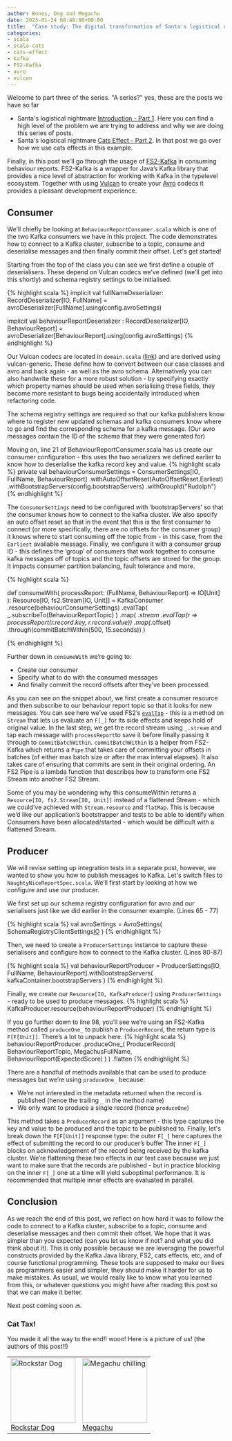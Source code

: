 ```yaml
---
author: Bones, Dog and Megachu
date: 2023-01-24 08:48:00+00:00
title:  "Case study: The digital transformation of Santa's logistical nightmare - Part 3 fs2-kafka"
categories:
- scala
- scala-cats
- cats-effect
- kafka
- FS2-Kafka
- avro
- vulcan
---
```


Welcome to part three of the series. "A series?" yes, these are the posts we have so far 
* Santa's logistical nightmare [Introduction - Part 1](https://functional-feline-society.github.io/2022/12/16/santas-logistical-nightmare-pt1/). Here you can find a high level of the problem we are trying to address and why we are doing this series of posts.
* Santa's logistical nightmare [Cats Effect - Part 2](https://functional-feline-society.github.io/2022/12/22/io-part-2/). In that post we go over how we use cats effects in this example.


Finally, in this post we’ll go through the usage of [FS2-Kafka](https://fd4s.github.io/fs2-kafka/) in consuming behaviour reports. FS2-Kafka is a wrapper for Java’s Kafka library that provides a nice level of abstraction for working with Kafka in the typelevel ecosystem. Together with using [Vulcan](https://fd4s.github.io/vulcan/) to create your [Avro](https://avro.apache.org/) codecs it provides a pleasant development experience.

## Consumer 

We’ll chiefly be looking at `BehaviourReportConsumer.scala` which is one of the two Kafka consumers we have in this project. The code demonstrates how to connect to a Kafka cluster, subscribe to a topic, consume and deserialise messages and then finally commit their offset. Let's get started!

Starting from the top of the class you can see we first define a couple of deserialisers.
These depend on Vulcan codecs we’ve defined (we’ll get into this shortly) and schema registry settings to be initialised.

{% highlight scala %}
implicit val fullNameDeserializer: RecordDeserializer[IO, FullName] =
avroDeserializer[FullName].using(config.avroSettings)

implicit val behaviourReportDeserializer
: RecordDeserializer[IO, BehaviourReport] =
avroDeserializer[BehaviourReport].using(config.avroSettings)
{% endhighlight %}

Our Vulcan codecs are located in `domain.scala` ([link](https://github.com/Functional-Feline-Society/santas-stream/blob/main/src/main/scala/com/northpole/santas/domain.scala)) and are derived using vulcan-generic.
These define how to convert between our case classes and avro and back again - as well as the avro schema. Alternatively you can also handwrite these for a more robust solution - by specifying exactly which property names should be used when serialising these fields, they become more resistant to bugs being accidentally introduced when refactoring code. 

The schema registry settings are required so that our kafka publishers know where to register new updated schemas and kafka consumers know where to go and find the corresponding schema for a kafka message. (Our avro messages contain the ID of the schema that they were generated for)


Moving on, line 21 of BehaviourReportConsumer.scala has us create our consumer configuration - this uses the two serializers we defined earlier to know how to deserialise the kafka record key and value.
{% highlight scala %}
private val behaviourConsumerSettings =
ConsumerSettings[IO, FullName, BehaviourReport]
.withAutoOffsetReset(AutoOffsetReset.Earliest)
.withBootstrapServers(config.bootstrapServers)
.withGroupId("Rudolph")
{% endhighlight %}

The `ConsumerSettings` need to be configured with ‘bootstrapServers’ so that the consumer knows how to connect to the kafka cluster.
We also specify an auto offset reset so that in the event that this is the first consumer to connect (or more specifically, there are no offsets for the consumer group) it knows where to start consuming off the topic from - in this case, from the `Earliest` available message.
Finally, we configure it with a consumer group ID - this defines the ‘group’ of consumers that work together to consume kafka messages off of topics and the topic offsets are stored for the group. It impacts consumer partition balancing, fault tolerance and more.

{% highlight scala %}

def consumeWith(
processReport: (FullName, BehaviourReport) => IO[Unit]
): Resource[IO, fs2.Stream[IO, Unit]] =
KafkaConsumer
.resource(behaviourConsumerSettings)
.evalTap(
_.subscribeTo(BehaviourReportTopic)
)
.map(
_.stream
.evalTap(r => processReport(r.record.key, r.record.value))
.map(_.offset)
.through(commitBatchWithin(500, 15.seconds))
)

{% endhighlight %}

Further down in `consumeWith` we’re going to:
* Create our consumer
* Specify what to do with the consumed messages
* And finally commit the record offsets after they’ve been processed.

As you can see on the snippet about, we first create a consumer resource and then subscribe to our behaviour report topic so that it looks for new messages.
You can see here we’ve used  FS2’s [`evalTap`](https://www.javadoc.io/doc/co.fs2/fs2-docs_2.13/3.5.0/fs2/Stream.html#evalTap[F2[x]%3E:F[x],O2](f:O=%3EF2[O2])(implicitevidence$9:cats.Functor[F2]):fs2.Stream[F2,O]) - this is a method on `Stream` that lets us evaluate an `F[_]` for its side effects and keeps hold of original value.
In the last step, we get the record stream using `_.stream` and tap each message with `processReport`to save it before finally passing it through to `commitBatchWithin`.
 `commitBatchWithin` is a helper from FS2-Kafka which returns a `Pipe` that takes care of committing your offsets in batches (of either max batch size or after the max interval elapses).
It also takes care of ensuring that commits are sent in their original ordering.
An FS2 Pipe is a lambda function that describes how to transform one FS2 Stream into another FS2 Stream. 

Some of you may be wondering why this consumeWithin returns a `Resource[IO, fs2.Stream[IO, Unit]]`  instead of a flattened Stream - which we could’ve achieved with `Stream.resource` and `flatMap`.
This is because we’d like our application’s bootstrapper and tests to be able to identify when Consumers have been allocated/started - which would be difficult with a flattened Stream.

## Producer

We will revise setting up integration tests in a separate post, however, we wanted to show you how to publish messages to Kafka.
Let's switch files to `NaughtyNiceReportSpec.scala`. We’ll first start by looking at how we configure and use our producer.

We first set up our schema registry configuration for avro and our serialisers just like we did earlier in the consumer example. (Lines 65 - 77)

{% highlight scala %}
val avroSettings =
AvroSettings(
SchemaRegistryClientSettings[IO](s"http://localhost:$registryPort")
)
{% endhighlight %}

Then, we need to create a `ProducerSettings` instance to capture these serialisers and configure how to connect to the Kafka cluster. (Lines 80-87)

{% highlight scala %}
val behaviourReportProducer =
ProducerSettings[IO, FullName, BehaviourReport].withBootstrapServers(
kafkaContainer.bootstrapServers
)
{% endhighlight %}

Finally, we create our `Resource[IO, KafkaProducer]` using `ProducerSettings` - ready to be used to produce messages.
{% highlight scala %}
KafkaProducer.resource(behaviourReportProducer)
{% endhighlight %}

If you go further down to line 98, you’ll see we’re using an FS2-Kafka method called `produceOne_` to publish a `ProducerRecord`, the return type is `F[F[Unit]]`. There’s a lot to unpack here.
{% highlight scala %}
behaviourReportProducer
.produceOne_(
ProducerRecord(
BehaviourReportTopic,
MegachusFullName,
BehaviourReport(ExpectedScore)
)
)
.flatten
{% endhighlight %}

There are a handful of methods available that can be used to produce messages but we’re using `produceOne_` because:
* We’re not interested in the metadata returned when the record is published (hence the trailing `_` in the method name)
* We only want to produce a single record (hence `produceOne`)

This method takes a `ProducerRecord` as an argument - this type captures the key and value to be produced and the topic to be published to.
Finally, let's break down the `F[F[Unit]]` response type: 
the outer `F[_]` here captures the effect of submitting the record to our producer’s buffer
The inner `F[_]` blocks on acknowledgement of the record being received by the kafka cluster.
We’re flattening these two effects in our test case because we just want to make sure that the records are published - but in practice blocking on the inner `F[_]` one at a time will yield suboptimal performance. It is recommended that multiple inner effects are evaluated in parallel.

## Conclusion


As we reach the end of this post, we reflect on how hard it was to follow the code to connect to a Kafka cluster, subscribe to a topic, consume and deserialise messages and then commit their offset. We hope that it was simpler than you expected (can you let us know if not? and what you did think about it). 
This is only possible because we are leveraging the powerful constructs provided by the Kafka Java library, FS2, cats effects, etc, and of course functional programming.
These tools are supposed to make our lives as programmers easier and simpler, they should make it harder for us to make mistakes. 
As usual, we would really like to know what you learned from this, or whatever questions you might have after reading this post so that we can make it better.

Next post coming soon 🔜






### Cat Tax!

You made it all the way to the end!! wooo! Here is a picture of us! (the authors of this post!!)

<table >
    <tbody>
      <tr>
        <td ><img height=150px src="https://functional-feline-society.github.io/images/dog-1.jpg" alt="Rockstar Dog"><br/><a href="https://functional-feline-society.github.io/images/dog-1.jpg" target="_blank"> Rockstar Dog</a></td>        
        <td ><img height=150px src="https://functional-feline-society.github.io/images/megachu-2.jpeg" alt="Megachu chilling"><br/><a href="https://functional-feline-society.github.io/images/megachu-2.jpeg" target="_blank">Megachu</a></td>       
      </tr>
    </tbody>
</table>
